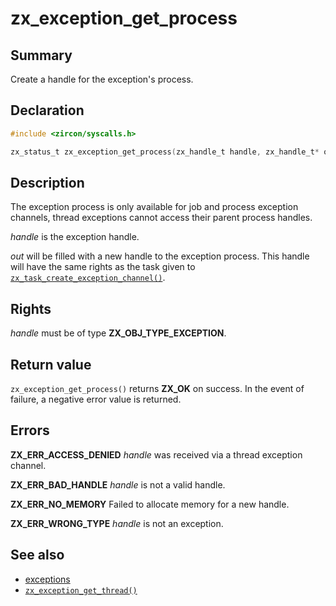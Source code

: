 <!-- Generated by zircon/scripts/update-docs-from-fidl, do not edit! -->
# zx_exception_get_process

## Summary

Create a handle for the exception's process.

## Declaration

```c
#include <zircon/syscalls.h>

zx_status_t zx_exception_get_process(zx_handle_t handle, zx_handle_t* out);
```

## Description

The exception process is only available for job and process exception channels,
thread exceptions cannot access their parent process handles.

*handle* is the exception handle.

*out* will be filled with a new handle to the exception process. This handle
will have the same rights as the task given to
[`zx_task_create_exception_channel()`].

## Rights

*handle* must be of type **ZX_OBJ_TYPE_EXCEPTION**.

## Return value

`zx_exception_get_process()` returns **ZX_OK** on success.
In the event of failure, a negative error value is returned.

## Errors

**ZX_ERR_ACCESS_DENIED** *handle* was received via a thread exception channel.

**ZX_ERR_BAD_HANDLE** *handle* is not a valid handle.

**ZX_ERR_NO_MEMORY**  Failed to allocate memory for a new handle.

**ZX_ERR_WRONG_TYPE**  *handle* is not an exception.

## See also

 - [exceptions]
 - [`zx_exception_get_thread()`]

[exceptions]: /docs/concepts/kernel/exceptions.md
[`zx_exception_get_thread()`]: exception_get_thread.md
[`zx_task_create_exception_channel()`]: task_create_exception_channel.md

